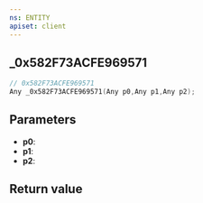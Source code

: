 ```yaml
---
ns: ENTITY
apiset: client
---
```

## _0x582F73ACFE969571

```c
// 0x582F73ACFE969571
Any _0x582F73ACFE969571(Any p0,Any p1,Any p2);
```


## Parameters
* **p0**:
* **p1**:
* **p2**:

## Return value